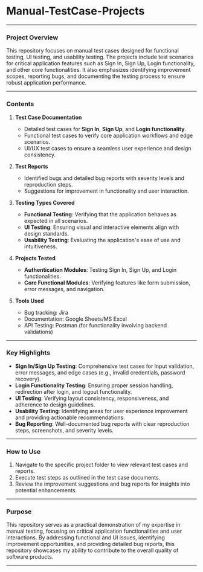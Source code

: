 # Manual-TestCase-Projects


---

### **Project Overview**  
This repository focuses on manual test cases designed for functional testing, UI testing, and usability testing. The projects include test scenarios for critical application features such as Sign In, Sign Up, Login functionality, and other core functionalities. It also emphasizes identifying improvement scopes, reporting bugs, and documenting the testing process to ensure robust application performance.

---

### **Contents**  
1. **Test Case Documentation**  
   - Detailed test cases for **Sign In**, **Sign Up**, and **Login functionality**.  
   - Functional test cases to verify core application workflows and edge scenarios.  
   - UI/UX test cases to ensure a seamless user experience and design consistency.  

2. **Test Reports**  
   - Identified bugs and detailed bug reports with severity levels and reproduction steps.  
   - Suggestions for improvement in functionality and user interaction.  

3. **Testing Types Covered**  
   - **Functional Testing**: Verifying that the application behaves as expected in all scenarios.  
   - **UI Testing**: Ensuring visual and interactive elements align with design standards.  
   - **Usability Testing**: Evaluating the application's ease of use and intuitiveness.  

4. **Projects Tested**  
   - **Authentication Modules**: Testing Sign In, Sign Up, and Login functionalities.  
   - **Core Functional Modules**: Verifying features like form submission, error messages, and navigation.  

5. **Tools Used**  
   - Bug tracking: Jira  
   - Documentation: Google Sheets/MS Excel  
   - API Testing: Postman (for functionality involving backend validations)

---

### **Key Highlights**  
- **Sign In/Sign Up Testing**: Comprehensive test cases for input validation, error messages, and edge cases (e.g., invalid credentials, password recovery).  
- **Login Functionality Testing**: Ensuring proper session handling, redirection after login, and logout functionality.  
- **UI Testing**: Verifying layout consistency, responsiveness, and adherence to design guidelines.  
- **Usability Testing**: Identifying areas for user experience improvement and providing actionable recommendations.  
- **Bug Reporting**: Well-documented bug reports with clear reproduction steps, screenshots, and severity levels.  

---

### **How to Use**  
1. Navigate to the specific project folder to view relevant test cases and reports.  
2. Execute test steps as outlined in the test case documents.  
3. Review the improvement suggestions and bug reports for insights into potential enhancements.  

---

### **Purpose**  
This repository serves as a practical demonstration of my expertise in manual testing, focusing on critical application functionalities and user interactions. By addressing functional and UI issues, identifying improvement opportunities, and providing detailed bug reports, this repository showcases my ability to contribute to the overall quality of software products.

--- 
